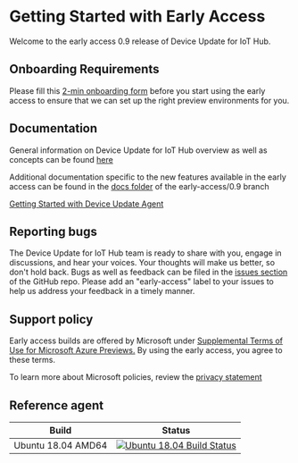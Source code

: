 # Getting Started with Early Access

Welcome to the early access 0.9 release of Device Update for IoT Hub. 

## Onboarding Requirements

Please fill this [2-min onboarding form](https://aka.ms/aduearlyaccessform) before you start using the early access to ensure that we can set up the right preview environments for you. 

## Documentation

General information on Device Update for IoT Hub overview as well as concepts can be found [here](https://aka.ms/iot-hub-device-update-docs)

Additional documentation specific to the new features available in the early access can be found in the [docs folder](https://github.com/Azure/iot-hub-device-update/tree/early-access/0.9/docs) of the early-access/0.9 branch

[Getting Started with Device Update Agent](./docs/agent-reference)

## Reporting bugs

The Device Update for IoT Hub team is ready to share with you, engage in discussions, and hear your voices. Your thoughts will make us better, so don't hold back. Bugs
as well as feedback can be filed in the [issues section](https://github.com/Azure/iot-hub-device-update/issues) of the GitHub repo. Please add an "early-access" label to your issues to help us address your feedback in a timely manner. 

## Support policy

Early access builds are offered by Microsoft under [Supplemental Terms of Use for Microsoft Azure Previews.](https://azure.microsoft.com/en-us/support/legal/preview-supplemental-terms/)
By using the early access, you agree to these terms. 

To learn more about Microsoft policies, review the [privacy statement](https://privacy.microsoft.com/en-us/privacystatement)


## Reference agent

| Build              | Status |
|------------------- |--------|
| Ubuntu 18.04 AMD64 | [![Ubuntu 18.04 Build Status](https://dev.azure.com/azure-device-update/adu-linux-client/_apis/build/status/Azure.iot-hub-device-update?branchName=main)](https://dev.azure.com/azure-device-update/adu-linux-client/_build/latest?definitionId=27&branchName=main)|


